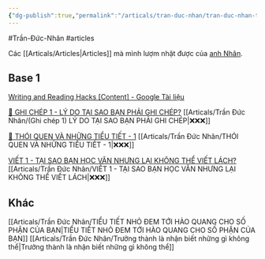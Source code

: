 ```yaml
---
{"dg-publish":true,"permalink":"/articals/tran-duc-nhan/tran-duc-nhan-tong-hop/","dgPassFrontmatter":true}
---
```


#Trần-Đức-Nhân #articles 

Các [[Articals/Articles\|Articles]] mà mình lượm nhặt được của [anh Nhân](https://www.facebook.com/ducnhan89).

## Base 1
[Writing and Reading Hacks [Content] - Google Tài liệu](https://docs.google.com/document/d/1HcFjvvAkGKKhJL1hW6qI-TIgM4ydZoLRJHeHYgv83o0/edit?mode=html&fbclid=IwAR2jODkg-0CPoijBuXIiPBCrXOIl3huhDDrnfr-23cK37512hMO9ZFZrgjM#heading=h.y1wxgd9uksm0)

[👑 GHI CHÉP 1 - LÝ DO TẠI SAO BẠN PHẢI GHI CHÉP?](https://www.facebook.com/groups/263482322604568/posts/265358605750273/)
[[Articals/Trần Đức Nhân/(Ghi chép 1) LÝ DO TẠI SAO BẠN PHẢI GHI CHÉP\|❌❌❌]]

[👑 THÓI QUEN VÀ NHỮNG TIỂU TIẾT - 1](https://www.facebook.com/groups/263482322604568/posts/267005062252294/)
[[Articals/Trần Đức Nhân/THÓI QUEN VÀ NHỮNG TIỂU TIẾT - 1\|❌❌❌]]

[VIẾT 1 - TẠI SAO BẠN HỌC VĂN NHƯNG LẠI KHÔNG THỂ VIẾT LÁCH?](https://www.facebook.com/groups/263482322604568/posts/266235018995965/)
[[Articals/Trần Đức Nhân/VIẾT 1 - TẠI SAO BẠN HỌC VĂN NHƯNG LẠI KHÔNG THỂ VIẾT LÁCH\|❌❌❌]]

## Khác
[[Articals/Trần Đức Nhân/TIỂU TIẾT NHỎ ĐEM TỚI HÀO QUANG CHO SỐ PHẬN CỦA BẠN\|TIỂU TIẾT NHỎ ĐEM TỚI HÀO QUANG CHO SỐ PHẬN CỦA BẠN]]
[[Articals/Trần Đức Nhân/Trưởng thành là nhận biết những gì không thể\|Trưởng thành là nhận biết những gì không thể]]